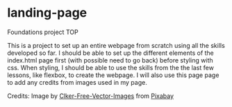# landing-page
Foundations project TOP

This is a project to set up an entire webpage from scratch using all the skills developed so far.
I should be able to set up the different elements of the index.html page first (with possible need to go back) before styling with css.
When styling, I should be able to use the skills from the the last few lessons, like flexbox, to create the webpage.
I will also use this page page to add any credits from images used in my page.

Credits:
Image by <a href="https://pixabay.com/users/clker-free-vector-images-3736/?utm_source=link-attribution&amp;utm_medium=referral&amp;utm_campaign=image&amp;utm_content=42793">Clker-Free-Vector-Images</a> from <a href="https://pixabay.com/?utm_source=link-attribution&amp;utm_medium=referral&amp;utm_campaign=image&amp;utm_content=42793">Pixabay</a>
